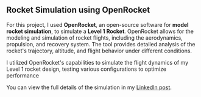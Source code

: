 
## Rocket Simulation using OpenRocket

For this project, I used **OpenRocket**, an open-source software for **model rocket simulation**, to simulate a **Level 1 Rocket**. OpenRocket allows for the modeling and simulation of rocket flights, including the aerodynamics, propulsion, and recovery system. The tool provides detailed analysis of the rocket's trajectory, altitude, and flight behavior under different conditions. 

I utilized OpenRocket's capabilities to simulate the flight dynamics of my Level 1 rocket design, testing various configurations to optimize performance

You can view the full details of the simulation in my [LinkedIn post](https://www.linkedin.com/posts/faria-anowara-adhora_successfully-simulated-a-level1-rocket-activity-7280606526631825410-KCWz?utm_source=social_share_video_v2&utm_medium=android_app&rcm=ACoAAEHEal4BZ5GCCUbAubQrwvgXVoTs2X1RyoI&utm_campaign=whatsapp).

